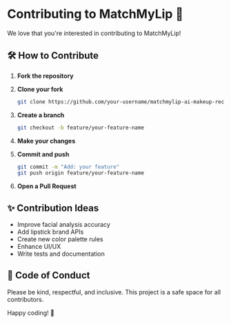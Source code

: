 # Contributing to MatchMyLip 💄

We love that you're interested in contributing to MatchMyLip!

## 🛠 How to Contribute

1. **Fork the repository**
2. **Clone your fork**

   ```bash
   git clone https://github.com/your-username/matchmylip-ai-makeup-recommender.git
   ```

3. **Create a branch**

   ```bash
   git checkout -b feature/your-feature-name
   ```

4. **Make your changes**

5. **Commit and push**

   ```bash
   git commit -m "Add: your feature"
   git push origin feature/your-feature-name
   ```

6. **Open a Pull Request**

## ✨ Contribution Ideas

- Improve facial analysis accuracy
- Add lipstick brand APIs
- Create new color palette rules
- Enhance UI/UX
- Write tests and documentation

## 🙏 Code of Conduct

Please be kind, respectful, and inclusive. This project is a safe space for all contributors.

Happy coding! 💖
